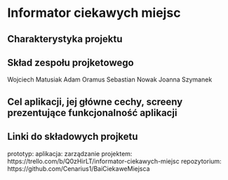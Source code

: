 <h1>Informator ciekawych miejsc</h1>


<h2>Charakterystyka projektu</h2>


<h2>Skład zespołu projketowego</h2>

Wojciech Matusiak
Adam Oramus
Sebastian Nowak
Joanna Szymanek

<h2>Cel aplikacji, jej główne cechy, screeny prezentujące funkcjonalność aplikacji</h2>


<h2>Linki do składowych projketu</h2>
prototyp:
aplikacja:
zarządzanie projektem: https://trello.com/b/Q0zHirLT/informator-ciekawych-miejsc
repozytorium: https://github.com/Cenarius1/BaiCiekaweMiejsca
